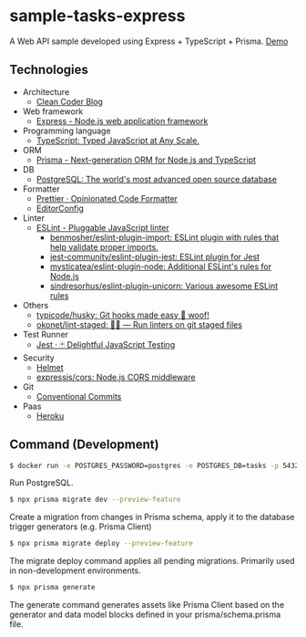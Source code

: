 # sample-tasks-express

A Web API sample developed using Express + TypeScript + Prisma. [Demo](https://sample-tasks-express.herokuapp.com/api/v1/tasks)

## Technologies

- Architecture
  - [Clean Coder Blog](https://blog.cleancoder.com/uncle-bob/2012/08/13/the-clean-architecture.html)
- Web framework
  - [Express - Node.js web application framework](https://expressjs.com/)
- Programming language
  - [TypeScript: Typed JavaScript at Any Scale.](https://www.typescriptlang.org/)
- ORM
  - [Prisma - Next-generation ORM for Node.js and TypeScript](https://www.prisma.io/)
- DB
  - [PostgreSQL: The world's most advanced open source database](https://www.postgresql.org/)
- Formatter
  - [Prettier · Opinionated Code Formatter](https://prettier.io/)
  - [EditorConfig](https://editorconfig.org/)
- Linter
  - [ESLint - Pluggable JavaScript linter](https://eslint.org/)
    - [benmosher/eslint-plugin-import: ESLint plugin with rules that help validate proper imports.](https://github.com/benmosher/eslint-plugin-import)
    - [jest-community/eslint-plugin-jest: ESLint plugin for Jest](https://github.com/jest-community/eslint-plugin-jest)
    - [mysticatea/eslint-plugin-node: Additional ESLint's rules for Node.js](https://github.com/mysticatea/eslint-plugin-node#readme)
    - [sindresorhus/eslint-plugin-unicorn: Various awesome ESLint rules](https://github.com/sindresorhus/eslint-plugin-unicorn)
- Others
  - [typicode/husky: Git hooks made easy 🐶 woof!](https://github.com/typicode/husky)
  - [okonet/lint-staged: 🚫💩 — Run linters on git staged files](https://github.com/okonet/lint-staged)
- Test Runner
  - [Jest · 🃏 Delightful JavaScript Testing](https://jestjs.io/)
- Security
  - [Helmet](https://helmetjs.github.io/)
  - [expressjs/cors: Node.js CORS middleware](https://github.com/expressjs/cors#readme)
- Git
  - [Conventional Commits](https://www.conventionalcommits.org/ja/v1.0.0/)
- Paas
  - [Heroku](https://jp.heroku.com/)

## Command (Development)

```bash
$ docker run -e POSTGRES_PASSWORD=postgres -e POSTGRES_DB=tasks -p 5432:5432 postgres:12
```

Run PostgreSQL.

```bash
$ npx prisma migrate dev --preview-feature
```

Create a migration from changes in Prisma schema, apply it to the database trigger generators (e.g. Prisma Client)

```bash
$ npx prisma migrate deploy --preview-feature
```

The migrate deploy command applies all pending migrations. Primarily used in non-development environments.

```bash
$ npx prisma generate
```

The generate command generates assets like Prisma Client based on the generator and data model blocks defined in your prisma/schema.prisma file.
